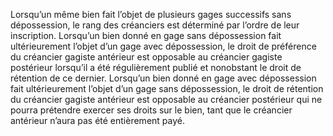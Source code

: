Lorsqu’un même bien fait l’objet de plusieurs gages successifs sans dépossession,
le rang des créanciers est déterminé par l’ordre de leur inscription.
Lorsqu’un bien donné en gage sans dépossession fait ultérieurement l’objet d’un gage avec
dépossession, le droit de préférence du créancier gagiste antérieur est opposable au créancier
gagiste postérieur lorsqu’il a été régulièrement publié et nonobstant le droit de rétention de ce
dernier.
Lorsqu’un bien donné en gage avec dépossession fait ultérieurement l’objet d’un gage sans
dépossession, le droit de rétention du créancier gagiste antérieur est opposable au créancier
postérieur qui ne pourra prétendre exercer ses droits sur le bien, tant que le créancier antérieur
n’aura pas été entièrement payé.